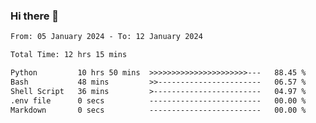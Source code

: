 ### Hi there 👋

<!--
**ututono/ututono** is a ✨ _special_ ✨ repository because its `README.md` (this file) appears on your GitHub profile.

Here are some ideas to get you started:

- 🔭 I’m currently working on ...
- 🌱 I’m currently learning ...
- 👯 I’m looking to collaborate on ...
- 🤔 I’m looking for help with ...
- 💬 Ask me about ...
- 📫 How to reach me: ...
- 😄 Pronouns: ...
- ⚡ Fun fact: ...
-->



<!--START_SECTION:waka-->

```txt
From: 05 January 2024 - To: 12 January 2024

Total Time: 12 hrs 15 mins

Python         10 hrs 50 mins  >>>>>>>>>>>>>>>>>>>>>>---   88.45 %
Bash           48 mins         >>-----------------------   06.57 %
Shell Script   36 mins         >------------------------   04.97 %
.env file      0 secs          -------------------------   00.00 %
Markdown       0 secs          -------------------------   00.00 %
```

<!--END_SECTION:waka-->
